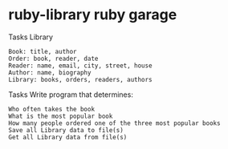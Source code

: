 # ruby-library ruby  garage 
Tasks
Library

    Book: title, author
    Order: book, reader, date
    Reader: name, email, city, street, house
    Author: name, biography
    Library: books, orders, readers, authors

Tasks
Write program that determines:

    Who often takes the book
    What is the most popular book
    How many people ordered one of the three most popular books
    Save all Library data to file(s)
    Get all Library data from file(s)